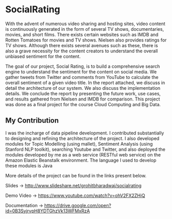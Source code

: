 # SocialRating

With the advent of numerous video sharing and hosting sites, video content is continuously generated in the form of  several TV shows, documentaries, movies, and short films. There exists certain websites such as IMDB and Rotten Tomatoes for movies and TV shows. Nielsen also provides ratings for TV shows. Although there exists several avenues such as these, there is also a grave necessity for the content creators to understand the overall unbiased sentiment for the content. 

The goal of our project, Social Rating, is to build a comprehensive search engine to understand the sentiment for the content on social media. We gather tweets from Twitter and comments from YouTube to calculate the overall sentiment of a given video title. In the report attached, we discuss in detail the architecture of our system. We also discuss the  implementation details. We conclude the report by presenting the future work, use cases, and results gathered from  Nielsen and IMDB for comparison. This project was done as a final project for the course Cloud Computing and Big Data.  

## My Contribution
I was the incharge of data pipeline development. I contributed substantially to designing and refining the architecture of the project. I also developed modules for Topic Modelling (using mallet), Sentiment Analysis (using Stanford NLP toolkit), searching Youtube and Twitter, and also deployed the modules developed by me as a web service (RESTful web service) on the Amazon Elastic Beanstalk environment. The language I used to develop these modules is Java 

More details of the project can be found in the links present below. 

Slides -> http://www.slideshare.net/grohitbharadwaj/socialrating

Demo Video -> https://www.youtube.com/watch?v=ohV2FX2ZHiQ

Documentation -> https://drive.google.com/open?id=0B3SyjrvpH8YDTGhzVk13WFMxRzA
